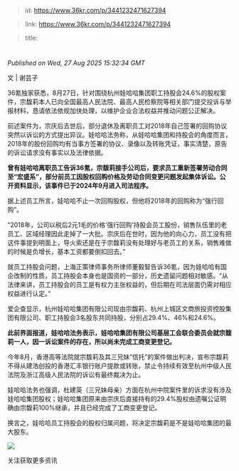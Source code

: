 > id: https://www.36kr.com/p/3441232471627394

> link: https://www.36kr.com/p/3441232471627394

> title: 

# 
_Published on Wed, 27 Aug 2025 15:32:34 GMT_

文 | 谢芸子

36氪独家获悉，8月27日，针对围绕杭州娃哈哈集团职工持股会24.6%的股权案件，宗馥莉本人已向全国最高人民法院、最高人民检察院等相关部门提交投诉与举报材料，恳请依法依规加快处理，以维护企业合法权益并推动问题公正解决。

前述案件为，宗庆后去世后，部分退休及离职员工对2018年自己签署的回购协议突然以诉讼的方式提出异议。娃哈哈法务称，从娃哈哈集团和持股会的角度而言，2018年的股份回购均有当事方签署的协议、录像以及转账凭证，事实清楚，原告的诉讼请求没有事实以及法律依据。

**曾有娃哈哈离职员工告诉36氪，宗馥莉接手公司后，要求员工重新签署劳动合同至“宏盛系”，部分前员工因股权回购价格及劳动合同变更问题发起集体诉讼。公开资料显示，该事件已于2024年9月进入司法程序。**

据上述员工所言，娃哈哈不止一次回购股权，但他将2018年的回购称为“强行回购”。

“2018年，公司以税后2元1毛的价格‘强行回购’持股会员工股份，销售队伍里的老员工、区域经理因此走掉了一大批。宗庆后在世时，因为他的向心力，员工没有把这件事提到明面上，导火索还是在于宗馥莉没有处理好与老员工的关系，销售难做的时候是负增长，基本工资都要倒扣回去。”

就员工持股会问题，上海正策律师事务所律师董毅智告诉36氪，因为娃哈哈有国企改制的性质，员工持股会本身也是国资的一部分，历史遗留问题相对敏感。“从法律来讲，员工持股会的员工是有权力主张权益的，但后期在司法层面仍需对相应权益进行认定。”

爱企查显示，杭州娃哈哈集团有限公司现由宗馥莉、杭州上城区文商旅投资控股集团有限公司、职工持股会3名股东共同持股，分别占29.4%、46%和24.6%。

**此前界面报道，娃哈哈法务表示，娃哈哈集团有限公司基层工会联合委员会就宗馥莉一人，因一诉讼案件的存在，所以尚未完成工商变更登记。**

今年8月，香港高等法院就宗馥莉及其三兄妹“信托”的案件做出判决，宣布宗馥莉不得从建浩创投的香港汇丰银行账户提款或转账，禁止令持续有效至杭州中级人民法院及浙江高级人民法院的诉讼有最终裁决为止。

娃哈哈法务也强调，杜建英（三兄妹母亲）方面在杭州中院案件里的诉求没有涉及娃哈哈集团股权；娃哈哈集团原来由宗庆后直接持有的29.4%股权由遗嘱公证明确由宗馥莉100%继承，并且已经完成了工商变更登记。

换言之，娃哈哈员工持股会的股权归属问题，将决定宗馥莉是不是娃哈哈集团的最大股东。

![](https://img.36krcdn.com/hsossms/20250827/v2_24b57bfbba5b4275a646c80b19ac68e6@394564713_oswg68085oswg901oswg518_img_png?x-oss-process=image/quality,q_100/format,jpg/interlace,1)

关注获取更多资讯
